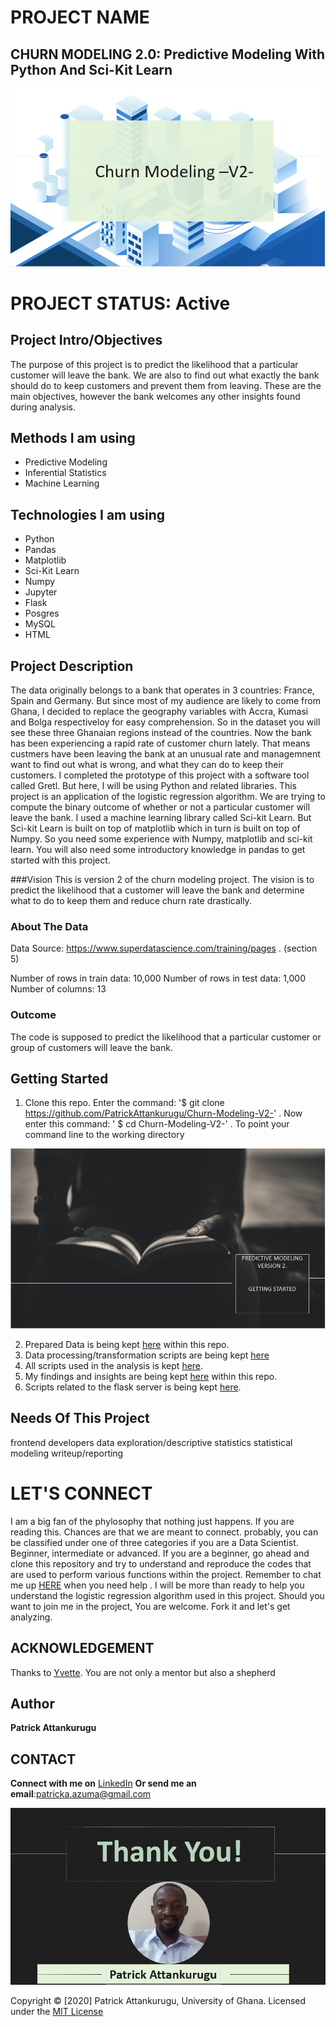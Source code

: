 # PROJECT NAME

## CHURN MODELING 2.0: Predictive Modeling With Python And Sci-Kit Learn
![alt text](images/churn.png)


# PROJECT STATUS: Active

## Project Intro/Objectives

The purpose of this project is to predict the likelihood that a particular customer will leave the bank. We are also to find out what exactly the bank should do to keep customers and prevent them from leaving. These are the main objectives, however the bank welcomes any other insights found during analysis.


## Methods I am using
* Predictive Modeling
* Inferential Statistics
* Machine Learning 


## Technologies I am using
* Python
* Pandas
* Matplotlib
* Sci-Kit Learn
* Numpy
* Jupyter
* Flask
* Posgres
* MySQL
* HTML

## Project Description

The data originally belongs to a bank that operates in 3 countries: France, Spain and Germany. But since most of my audience are likely to come from Ghana, I decided to replace the geography variables with Accra, Kumasi and Bolga respectiveloy for easy comprehension. So in the dataset you will see these three Ghanaian regions instead of the countries.
Now the bank has been experiencing a rapid rate of customer churn lately. That means custmers have been leaving the bank at an unusual rate and managemnent want to find out what is wrong, and what they can do to keep their customers. I completed the prototype of this project with a software tool called Gretl. But here, I will be using Python and related libraries.
This project is an application of the logistic regression algorithm. We are trying to compute the binary outcome of whether or not a particular customer will leave the bank. I used a machine learning library called Sci-kit Learn. But Sci-kit Learn is built on top of matplotlib which in turn is built on top of Numpy. So you need some experience with Numpy, matplotlib and sci-kit learn. You will also need some introductory knowledge in pandas to get started with this project.





###Vision
This is version 2 of the churn modeling project. The vision is to predict the likelihood that a customer will leave the bank and determine what to do to keep them and reduce churn rate drastically.

### About The Data

Data Source: https://www.superdatascience.com/training/pages . (section 5)

Number of rows in train data: 10,000
Number of rows in test data: 1,000
Number of columns: 13



### Outcome 
The code is supposed to predict the likelihood that a particular customer or group of customers will leave the bank.

## Getting Started

1. Clone this repo. Enter the command: '$ git clone https://github.com/PatrickAttankurugu/Churn-Modeling-V2-' . Now enter this command: ' $ cd Churn-Modeling-V2-' . To point your command line to the working directory

![alt text](images/gettingstarted.png)

2. Prepared Data is being kept [here](Prepared_Data) within this repo.
3. Data processing/transformation scripts are being kept [here](Transformations) 
4. All scripts used in the analysis is kept [here](Analysis).
5. My findings and insights are being kept [here](Insights) within this repo.
6. Scripts related to the flask server is being kept [here](Flask).




## Needs Of This Project

frontend developers
data exploration/descriptive statistics
statistical modeling 
writeup/reporting 

# LET'S CONNECT

I am a big fan of the phylosophy that nothing just happens. If you are reading this. Chances are that we are meant to connect. probably, you can be classified under one of three categories if you are a Data Scientist. Beginner, intermediate or advanced. If you are a beginner, go ahead and clone this repository and try to understand and reproduce the codes that are used to perform various functions within the project. Remember to chat me up [HERE](https://www.linkedin.com/in/patrick-attankurugu-b17a60151/) when you need help . I will be more than ready to help you understand the logistic regression algorithm used in this project. Should you want to join me in the project, You are welcome. Fork it and let's get analyzing.

## ACKNOWLEDGEMENT
Thanks to [Yvette](https://www.linkedin.com/in/yvettekondoh/). You are not only a mentor but also a shepherd

## Author
 **Patrick Attankurugu** 

## CONTACT 

**Connect with me on**
[LinkedIn](https://www.linkedin.com/in/patrick-attankurugu-b17a60151/)
**Or send me an email**:patricka.azuma@gmail.com




![alt text](images/thankyou.png)



Copyright © [2020] Patrick Attankurugu, University of Ghana. Licensed under the [MIT License](LICENSE)
